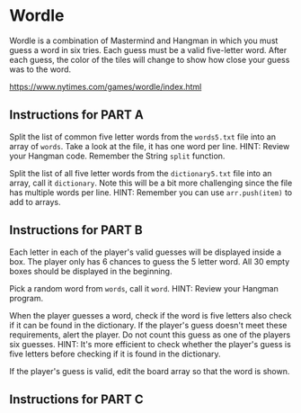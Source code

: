 # Wordle

Wordle is a combination of Mastermind and Hangman in which you must guess a word in six tries. Each guess must be a valid five-letter word. After each guess, the color of the tiles will change to show how close your guess was to the word.

https://www.nytimes.com/games/wordle/index.html

## Instructions for PART A

Split the list of common five letter words from the `words5.txt` file into an array of `words`. Take a look at the file, it has one word per line. HINT: Review your Hangman code. Remember the String `split` function.

Split the list of all five letter words from the `dictionary5.txt` file into an array, call it `dictionary`. Note this will be a bit more challenging since the file has multiple words per line. HINT: Remember you can use `arr.push(item)` to add to arrays.

## Instructions for PART B

Each letter in each of the player's valid guesses will be displayed inside a box. The player only has 6 chances to guess the 5 letter word. All 30 empty boxes should be displayed in the beginning.

Pick a random word from `words`, call it `word`. HINT: Review your Hangman program.

When the player guesses a word, check if the word is five letters also check if it can be found in the dictionary. If the player's guess doesn't meet these requirements, alert the player. Do not count this guess as one of the players six guesses. HINT: It's more efficient to check whether the player's guess is five letters before checking if it is found in the dictionary.

If the player's guess is valid, edit the board array so that the word is shown.

## Instructions for PART C
